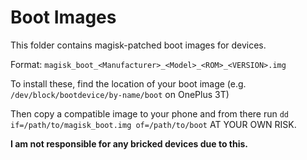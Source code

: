 # Boot Images

This folder contains magisk-patched boot images for devices.

Format: `magisk_boot_<Manufacturer>_<Model>_<ROM>_<VERSION>.img`

To install these, find the location of your boot image (e.g. `/dev/block/bootdevice/by-name/boot` on OnePlus 3T)

Then copy a compatible image to your phone and from there run `dd if=/path/to/magisk_boot.img of=/path/to/boot` AT YOUR OWN RISK.

**I am not responsible for any bricked devices due to this.**
